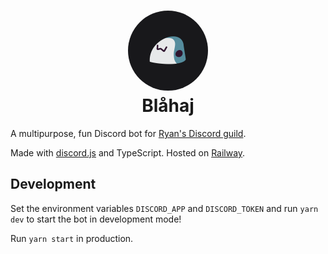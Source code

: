 <h1 align="center">
  <img src="./.github/icon.png" width="128" height="128" style="border-radius: 9999px" /><br />
  Blåhaj
</h1>

A multipurpose, fun Discord bot for [Ryan's Discord guild](https://discord.gg/ty7GCnN87U).

Made with [discord.js](https://discordjs.guide/) and TypeScript. Hosted on [Railway](https://railway.app/?referralCode=kmjX82).

## Development

Set the environment variables `DISCORD_APP` and `DISCORD_TOKEN` and run `yarn dev` to start the bot in development mode!

Run `yarn start` in production.
